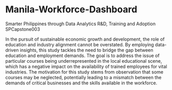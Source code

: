 # Manila-Workforce-Dashboard

Smarter Philippines through Data Analytics R&D, Training and Adoption </br>
SPCapstone003 </br>

In the pursuit of sustainable economic growth and development, the role of education and industry alignment cannot be overstated. By employing data-driven insights, this study tackles the need to bridge the gap between education and employment demands. The goal is to address the issue of particular courses being underrepresented in the local educational scene, which has a negative impact on the availability of trained employees for vital industries. The motivation for this study stems from observation that some courses may be neglected, potentially leading to a mismatch between the demands of critical businesses and the skills available in the workforce.
